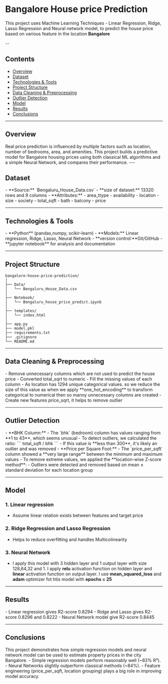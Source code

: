 # Bangalore House price Prediction

This project uses Machine Learning Techniques - Linear Regression, Ridge, Lasso Regression and Neural network model, to predict the house price based on various feature in the location **Bangalore**

--

## Contents
- <a href="#overview">Overview</a>
- <a href="#dataset">Dataset</a>
- <a href="#technologies--tools">Technologies & Tools</a>
- <a href="#project-structure">Project Structure</a>
- <a href="#data-cleaning--preprocessing">Data Cleaning & Preprocessing</a>
- <a href="#outlier-detection">Outlier Detection</a>
- <a href="#model">Model</a>
- <a href="#results">Results</a>
- <a href="#conclusions">Conclusions</a>

---

<h2><a class="anchor" id="overview"></a>Overview</h2>
Real price prediction is influenced by multiple factors such as location, number of bedrooms, area, and amenities. This project builds a predictive model for Bangalore housing prices using both classical ML algorithms and a simple Neural Network, and compares their performance.
---

<h2><a class="anchor" id="dataset"></a>Dataset</h2>
- **Source:** `Bengaluru_House_Data.csv`
- **size of dataset:** 13320 rows and 9 columns
- **Attributes:**
   - area_ttype
   - availability
   - location
   - size
   - society
   - total_sqft
   - bath
   - balcony
   - price

---

<h2><a class="anchor" id="technologies--tools"></a>Technologies & Tools</h2>
- **Python** (pandas,numpy, scikir-learn)
- **Models:** Linear regression, Ridge, Lasso, Neural Network
- **version control:**Git/GitHub
- **jupyter notebook** for analysis and documentation

---

<h2><a class="anchor" id="project-structure"></a>Project Structure</h2>

```
bangalore-house-price-prediction/
│
├── Data/                         
│   └── Bengaluru_House_Data.csv
│
├── Notebook/                    
│   └── Bengaluru_house_price_predict.ipynb
│
├── templates/                     
│   └── index.html
│
├── app.py                        
├── model.pkl                      
├── requirements.txt               
├── .gitignore                     
└── README.md                      

```

---

<h2><a class="anchor" id="data-cleaning--preprocessing"></a>Data Cleaning & Preprocessing</h2>
- Remove unnecessary columns which are not used to predict the house price
- Converted total_sqrt to numeric
- Fill the missing values of each column
- As location has 1294 unique categorical values. so we reduce the size of this value as when we apply **one_hot_encoding** to transform categorical to numerical then so manny unnecessary columns are created
- Create new features price_sqrt, it helps to remove outlier

---

<h2><a class="anchor" id="outlier-detection"></a>Outlier Detection</h2>
 - **BHK Column:**
  - The `bhk` (bedroom) column has values ranging from **1 to 43**, which seems unusual
  - To detect outliers, we calculated the ratio:  
    ```
    total_sqft / bhk
    ```
    - If this value is **less than 300**, it's likely an outlier and was removed
 - **Price per Square Foot:**
  - The `price_per_sqft` column showed a **very large range** between the minimum and maximum values
  - To remove extreme values, we applied the **location-wise Z-score method**:
    - Outliers were detected and removed based on mean ± standard deviation for each location group    
   
---


<h2><a class="anchor" id="model"></a>Model</h2>

### 1. Linear regression
- Assume linear relation exists between features and target price
### 2. Ridge Regression and Lasso Regression
- Helps to reduce overfitting and handles Multicolinearity
### 3. Neural Network
- I apply this model with 3 hidden layer and 1 output layer with size 128,64,32 and 1. I apply **relu** activation function on hidden layer and **linear** activation function on output layer. I use **mean_squared_loss** and **adam** optimizer fot htis model with **epochs = 25**

---

<h2><a class="anchor" id="results"></a>Results</h2>
- Linear regression gives R2-score 0.8294
- Ridge and Lasso gives R2-score 0.8296 and 0.8222
- Neural Network model give R2-score 0.8445

---

<h2><a class="anchor" id="conclusions"></a>Conclusions</h2>
This project demonstrates how simple regression models and neural network model can be used to estimate property prices in the city Bangalore.
- Simple regression models perform reasonably well (~83% R²).
- Neural Networks slightly outperform classical methods (~84%).
- Feature engineering (price_per_sqft, location grouping) plays a big role in improving model accuracy.

   
     
